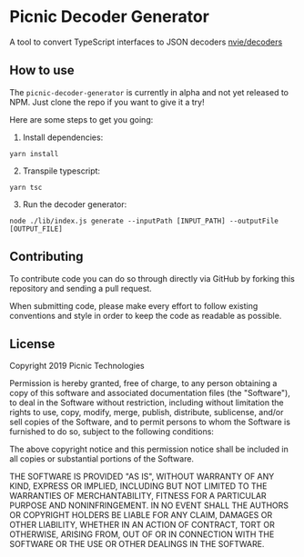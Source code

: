 # Picnic Decoder Generator

A tool to convert TypeScript interfaces to JSON decoders [nvie/decoders](https://github.com/nvie/decoders)

## How to use

The `picnic-decoder-generator` is currently in alpha and not yet released to NPM.
Just clone the repo if you want to give it a try!

Here are some steps to get you going:
1) Install dependencies:

`yarn install`

2) Transpile typescript:

`yarn tsc`

3) Run the decoder generator:

`node ./lib/index.js generate --inputPath [INPUT_PATH] --outputFile [OUTPUT_FILE]` 

## Contributing

To contribute code you can do so through directly via GitHub by forking this repository and sending a pull request.

When submitting code, please make every effort to follow existing conventions and style in order to keep the code as readable as possible.

## License

Copyright 2019 Picnic Technologies

Permission is hereby granted, free of charge, to any person obtaining a copy of this software and associated documentation files (the "Software"), to deal in the Software without restriction, including without limitation the rights to use, copy, modify, merge, publish, distribute, sublicense, and/or sell copies of the Software, and to permit persons to whom the Software is furnished to do so, subject to the following conditions:

The above copyright notice and this permission notice shall be included in all copies or substantial portions of the Software.

THE SOFTWARE IS PROVIDED "AS IS", WITHOUT WARRANTY OF ANY KIND, EXPRESS OR IMPLIED, INCLUDING BUT NOT LIMITED TO THE WARRANTIES OF MERCHANTABILITY, FITNESS FOR A PARTICULAR PURPOSE AND NONINFRINGEMENT. IN NO EVENT SHALL THE AUTHORS OR COPYRIGHT HOLDERS BE LIABLE FOR ANY CLAIM, DAMAGES OR OTHER LIABILITY, WHETHER IN AN ACTION OF CONTRACT, TORT OR OTHERWISE, ARISING FROM, OUT OF OR IN CONNECTION WITH THE SOFTWARE OR THE USE OR OTHER DEALINGS IN THE SOFTWARE.
